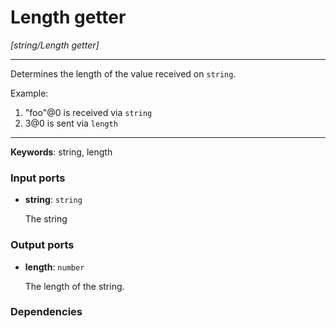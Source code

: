 # Length getter

_[string/Length getter]_

---

Determines the length of the value received on `string`.  
  
Example:  
  
1. "foo"@0 is received via `string`  
2. 3@0 is sent via `length`  

---

__Keywords__: string, length

### Input ports

* __string__: ` string `

    The string

### Output ports

* __length__: ` number `

    The length of the string.

### Dependencies




